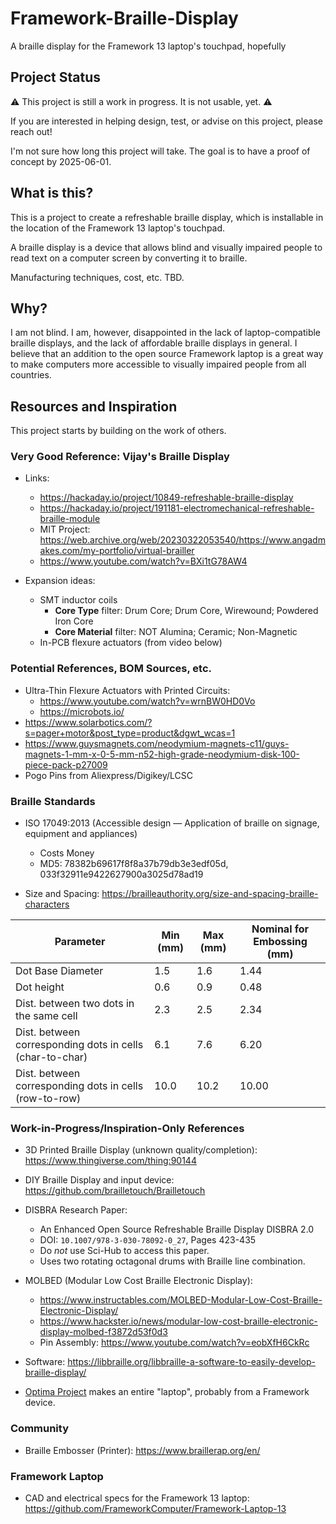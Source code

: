 # Framework-Braille-Display
A braille display for the Framework 13 laptop's touchpad, hopefully

## Project Status

⚠️ This project is still a work in progress. It is not usable, yet. ⚠️

If you are interested in helping design, test, or advise on this project, please reach out!

I'm not sure how long this project will take. The goal is to have a proof of concept by 2025-06-01.

## What is this?

This is a project to create a refreshable braille display, which is installable in the location of the Framework 13 laptop's touchpad.

A braille display is a device that allows blind and visually impaired people to read text on a computer screen by converting it to braille.

Manufacturing techniques, cost, etc. TBD.

## Why?

I am not blind. I am, however, disappointed in the lack of laptop-compatible braille displays, and the lack of affordable braille displays in general. I believe that an addition to the open source Framework laptop is a great way to make computers more accessible to visually impaired people from all countries.

## Resources and Inspiration

This project starts by building on the work of others.

### Very Good Reference: Vijay's Braille Display

* Links:
    * https://hackaday.io/project/10849-refreshable-braille-display
    * https://hackaday.io/project/191181-electromechanical-refreshable-braille-module
    * MIT Project: https://web.archive.org/web/20230322053540/https://www.angadmakes.com/my-portfolio/virtual-brailler
    * https://www.youtube.com/watch?v=BXi1tG78AW4

* Expansion ideas:
    * SMT inductor coils
        * **Core Type** filter: Drum Core; Drum Core, Wirewound; Powdered Iron Core
        * **Core Material** filter: NOT Alumina; Ceramic; Non-Magnetic
    * In-PCB flexure actuators (from video below)

### Potential References, BOM Sources, etc.
* Ultra-Thin Flexure Actuators with Printed Circuits:
    * https://www.youtube.com/watch?v=wrnBW0HD0Vo
    * https://microbots.io/
* https://www.solarbotics.com/?s=pager+motor&post_type=product&dgwt_wcas=1
* https://www.guysmagnets.com/neodymium-magnets-c11/guys-magnets-1-mm-x-0-5-mm-n52-high-grade-neodymium-disk-100-piece-pack-p27009
* Pogo Pins from Aliexpress/Digikey/LCSC

### Braille Standards

* ISO 17049:2013 (Accessible design — Application of braille on signage, equipment and appliances)
    * Costs Money
    * MD5: 78382b69617f8f8a37b79db3e3edf05d, 033f32911e9422627900a3025d78ad19

* Size and Spacing: https://brailleauthority.org/size-and-spacing-braille-characters

| Parameter                                                | Min (mm) | Max (mm) | Nominal for Embossing (mm) |
|----------------------------------------------------------|----------|----------|----------------------------|
| Dot Base Diameter                                        | 1.5      | 1.6      | 1.44                       |
| Dot height                                               | 0.6      | 0.9      | 0.48                       |
| Dist. between two dots in the same cell                  | 2.3      | 2.5      | 2.34                       |
| Dist. between corresponding dots in cells (char-to-char) | 6.1      | 7.6      | 6.20                       |
| Dist. between corresponding dots in cells (row-to-row)   | 10.0     | 10.2     | 10.00                      |


### Work-in-Progress/Inspiration-Only References
* 3D Printed Braille Display (unknown quality/completion): https://www.thingiverse.com/thing:90144
* DIY Braille Display and input device: https://github.com/brailletouch/Brailletouch
* DISBRA Research Paper:
    * An Enhanced Open Source Refreshable Braille Display DISBRA 2.0
    * DOI: `10.1007/978-3-030-78092-0_27`, Pages 423-435
    * Do _not_ use Sci-Hub to access this paper.
    * Uses two rotating octagonal drums with Braille line combination.
* MOLBED (Modular Low Cost Braille Electronic Display):
    * https://www.instructables.com/MOLBED-Modular-Low-Cost-Braille-Electronic-Display/
    * https://www.hackster.io/news/modular-low-cost-braille-electronic-display-molbed-f3872d53f0d3
    * Pin Assembly: https://www.youtube.com/watch?v=eobXfH6CkRc
* Software: https://libbraille.org/libbraille-a-software-to-easily-develop-braille-display/

* [Optima Project](https://accessmind.io/optima.php) makes an entire "laptop", probably from a Framework device.


### Community
* Braille Embosser (Printer): https://www.braillerap.org/en/

### Framework Laptop
* CAD and electrical specs for the Framework 13 laptop: https://github.com/FrameworkComputer/Framework-Laptop-13
